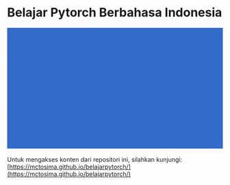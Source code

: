 # Belajar Pytorch Berbahasa Indonesia

<div align="center">
<img src="https://raw.githubusercontent.com/mctosima/belajarpytorch/main/assets/Homebanner1080.gif" width="1080"/>
</div>

Untuk mengakses konten dari repositori ini, silahkan kunjungi:
[https://mctosima.github.io/belajarpytorch/](https://mctosima.github.io/belajarpytorch/)